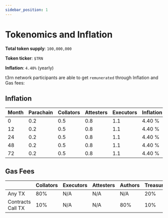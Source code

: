 ```yaml
---
sidebar_position: 1
---
```


# Tokenomics and Inflation

**Total token supply**: `100,000,000`

**Token ticker**: `$TRN`

**Inflation**: `4.40%` (yearly)


t3rn network participants are able to get `remunerated` through Inflation and Gas fees:

## Inflation 

| Month | Parachain | Collators | Attesters | Executors | Inflation |
|---|---|---|---|---|---|
|0|0.2|0.5|0.8|1.1|4.40 %|
|12|0.2|0.5|0.8|1.1|4.40 %|
|24|0.2|0.5|0.8|1.1|4.40 %|
|48|0.2|0.5|0.8|1.1|4.40 %|
|72|0.2|0.5|0.8|1.1|4.40 %|

## Gas Fees

| | Collators | Executors | Attesters | Authors | Treasury | Users |
|---|---|---|---|---|---|---|
| Any TX| 80% | N/A | N/A | N/A | 20% | 0% |
| Contracts Call TX | 10% | N/A | N/A | 80% | 10% | 0% |


